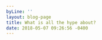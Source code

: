 ```yaml
---
byLine: ''
layout: blog-page
title: What is all the hype about?
date: 2018-05-07 09:26:56 -0400
---
```

